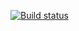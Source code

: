 [![Build status](https://ci.appveyor.com/api/projects/status/53ugwebvwawv7bqa?svg=true)](https://ci.appveyor.com/project/DMITRI4IVANOV/selenide2-3)
